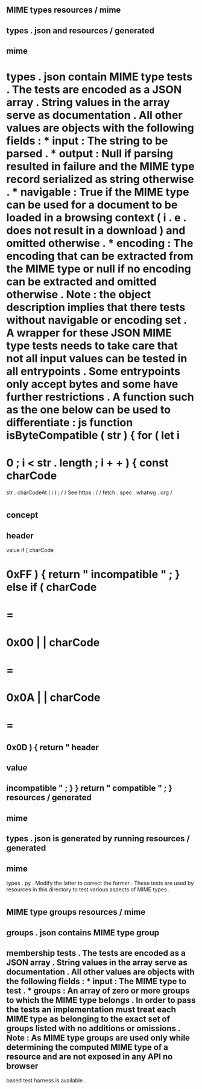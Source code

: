 #
#
MIME
types
resources
/
mime
-
types
.
json
and
resources
/
generated
-
mime
-
types
.
json
contain
MIME
type
tests
.
The
tests
are
encoded
as
a
JSON
array
.
String
values
in
the
array
serve
as
documentation
.
All
other
values
are
objects
with
the
following
fields
:
*
input
:
The
string
to
be
parsed
.
*
output
:
Null
if
parsing
resulted
in
failure
and
the
MIME
type
record
serialized
as
string
otherwise
.
*
navigable
:
True
if
the
MIME
type
can
be
used
for
a
document
to
be
loaded
in
a
browsing
context
(
i
.
e
.
does
not
result
in
a
download
)
and
omitted
otherwise
.
*
encoding
:
The
encoding
that
can
be
extracted
from
the
MIME
type
or
null
if
no
encoding
can
be
extracted
and
omitted
otherwise
.
Note
:
the
object
description
implies
that
there
tests
without
navigable
or
encoding
set
.
A
wrapper
for
these
JSON
MIME
type
tests
needs
to
take
care
that
not
all
input
values
can
be
tested
in
all
entrypoints
.
Some
entrypoints
only
accept
bytes
and
some
have
further
restrictions
.
A
function
such
as
the
one
below
can
be
used
to
differentiate
:
js
function
isByteCompatible
(
str
)
{
for
(
let
i
=
0
;
i
<
str
.
length
;
i
+
+
)
{
const
charCode
=
str
.
charCodeAt
(
i
)
;
/
/
See
https
:
/
/
fetch
.
spec
.
whatwg
.
org
/
#
concept
-
header
-
value
if
(
charCode
>
0xFF
)
{
return
"
incompatible
"
;
}
else
if
(
charCode
=
=
=
0x00
|
|
charCode
=
=
=
0x0A
|
|
charCode
=
=
=
0x0D
)
{
return
"
header
-
value
-
incompatible
"
;
}
}
return
"
compatible
"
;
}
resources
/
generated
-
mime
-
types
.
json
is
generated
by
running
resources
/
generated
-
mime
-
types
.
py
.
Modify
the
latter
to
correct
the
former
.
These
tests
are
used
by
resources
in
this
directory
to
test
various
aspects
of
MIME
types
.
#
#
MIME
type
groups
resources
/
mime
-
groups
.
json
contains
MIME
type
group
-
membership
tests
.
The
tests
are
encoded
as
a
JSON
array
.
String
values
in
the
array
serve
as
documentation
.
All
other
values
are
objects
with
the
following
fields
:
*
input
:
The
MIME
type
to
test
.
*
groups
:
An
array
of
zero
or
more
groups
to
which
the
MIME
type
belongs
.
In
order
to
pass
the
tests
an
implementation
must
treat
each
MIME
type
as
belonging
to
the
exact
set
of
groups
listed
with
no
additions
or
omissions
.
Note
:
As
MIME
type
groups
are
used
only
while
determining
the
computed
MIME
type
of
a
resource
and
are
not
exposed
in
any
API
no
browser
-
based
test
harness
is
available
.
